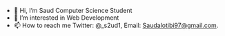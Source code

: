 - 👋 Hi, I’m Saud Computer Science Student
- 👀 I’m interested in Web Development
- 📫 How to reach me Twitter: @_s2ud1, Email: Saudalotibi97@gmail.com.



